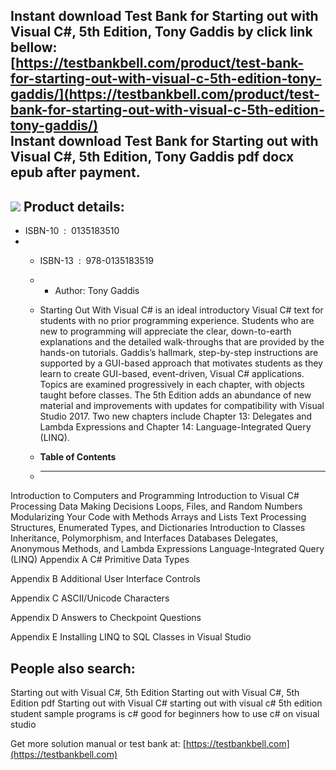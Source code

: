 Instant download **Test Bank for Starting out with Visual C#, 5th Edition, Tony Gaddis** by click link bellow:  
[https://testbankbell.com/product/test-bank-for-starting-out-with-visual-c-5th-edition-tony-gaddis/](https://testbankbell.com/product/test-bank-for-starting-out-with-visual-c-5th-edition-tony-gaddis/)  
**Instant download Test Bank for Starting out with Visual C#, 5th Edition, Tony Gaddis pdf docx epub after payment.**
---------------------------------------------------------------------------------------------------------------------


![](https://testbankbell.com/wp-content/uploads/2023/05/Test-Bank-For-Starting-out-with-Visual-C-5th-Edition-By-Tony-Gaddis-ISBN-10-0135183510-ISBN-13-9780135183519-518x600-1.jpg)
**Product details:**
--------------------


* ISBN-10 ‏ : ‎ 0135183510
* * ISBN-13 ‏ : ‎ 978-0135183519
  * * Author: Tony Gaddis
   
  * Starting Out With Visual C# is an ideal introductory Visual C# text for students with no prior programming experience. Students who are new to programming will appreciate the clear, down-to-earth explanations and the detailed walk-throughs that are provided by the hands-on tutorials. Gaddis’s hallmark, step-by-step instructions are supported by a GUI-based approach that motivates students as they learn to create GUI-based, event-driven, Visual C# applications. Topics are examined progressively in each chapter, with objects taught before classes. The 5th Edition adds an abundance of new material and improvements with updates for compatibility with Visual Studio 2017. Two new chapters include Chapter 13: Delegates and Lambda Expressions and Chapter 14: Language-Integrated Query (LINQ).
  * **Table of Contents**
  * ---------------------
 
Introduction to Computers and Programming
Introduction to Visual C#
Processing Data
Making Decisions
Loops, Files, and Random Numbers
Modularizing Your Code with Methods
Arrays and Lists
Text Processing
Structures, Enumerated Types, and Dictionaries
Introduction to Classes
Inheritance, Polymorphism, and Interfaces
Databases
Delegates, Anonymous Methods, and Lambda Expressions
Language-Integrated Query (LINQ)
Appendix A C# Primitive Data Types

Appendix B Additional User Interface Controls

Appendix C ASCII/Unicode Characters

Appendix D Answers to Checkpoint Questions

Appendix E Installing LINQ to SQL Classes in Visual Studio

**People also search:**
-----------------------


Starting out with Visual C#, 5th Edition
Starting out with Visual C#, 5th Edition pdf
Starting out with Visual C#
starting out with visual c# 5th edition student sample programs
is c# good for beginners
how to use c# on visual studio

   Get more solution manual or test bank at: [https://testbankbell.com](https://testbankbell.com)
